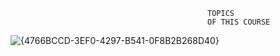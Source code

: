                                                 TOPICS
                                                OF THIS COURSE

![{4766BCCD-3EF0-4297-B541-0F8B2B268D40}](https://github.com/user-attachments/assets/fe3a0871-a2e8-485d-8b14-3ff6cdf517a4)
